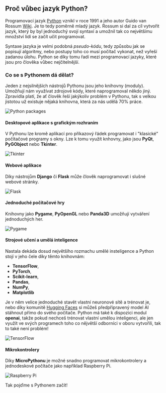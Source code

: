 ## Proč vůbec jazyk Python?
Programovací jazyk [Python](https://www.python.org/psf-landing/) vznikl v roce	1991 a jeho autor	Guido van Rossum [Wiki](https://cs.wikipedia.org/wiki/Python). Je to tedy poměrně mladý jazyk. Rossum si dal za cíl vytvořit jazyk, který by byl jednoduchý svojí syntaxí a umožnil tak co největšímu množství lidí se začít učit programovat.

Syntaxe jazyka je velmi podobná _pseudo-kódu_, tedy způsobu jak se popisují algoritmy, nebo postupy toho co musí počítač vykonat, než vyřeší zadanou úlohu. Python se díky tomu řadí mezi programovací jazyky, které jsou pro člověka vůbec nejčitelnější.

### Co se s Pythonem dá dělat?
Jeden z nejsilnějších nástrojů Pythonu jsou jeho knihovny (moduly). Umožňují nám využívat zdrojové kódy, které naprogramoval někdo jiný. Zpravidla platí, že ať člověk řeší jakýkoliv problém v Pythonu, tak s velkou jistotou už existuje nějaká knihovna, která za nás udělá 70% práce. 

![Python packages](https://cdn-images-1.medium.com/max/580/0*Kt5_0uGLlCFAgbt6.png)

#### Desktopové aplikace s grafickým rozhraním 
V Pythonu lze kromě aplikací pro příkazový řádek programovat i "klasické" počítačové programy s okny. Lze k tomu využít knhovny, jako jsou **PyQt**, **PyGObject** nebo **Tkinter**.

![Tkinter](https://fiverr-res.cloudinary.com/images/t_main1,q_auto,f_auto,q_auto,f_auto/gigs/289725715/original/383e15b8bfef84adfab71d3af972e99e3d9f3626/create-a-software-in-python-with-tkinter.jpg)

#### Webové aplikace
Díky nástrojům **Django** či **Flask** může člověk naprogramovat i slušné webové stránky.

![Flask](https://flask.palletsprojects.com/en/2.3.x/_images/flaskr_index.png)

#### Jednoduché počítačové hry
Knihovny jako **Pygame**, **PyOpenGL** nebo **Panda3D** umožňují vytváření jednoduchých her.

![Pygame](https://cdn.educba.com/academy/wp-content/uploads/2020/03/python-pygame.jpg)

#### Strojové učení a umělá inteligence
Nastala dekáda dosud největšího rozmachu umělé insteligence a Python stojí v jeho čele díky těmto knihovnám:
- **TensorFlow**, 
- **PyTorch**, 
- **Scikit-learn**, 
- **Pandas**, 
- **NumPy**, 
- **Matplotlib**

Je v něm velice jednoduché stavět vlastní neuronové sítě a trénovat je, nebo díky komunitě [Hugging Faces](https://huggingface.co/) si můžeš předpřipravený model AI stáhnout přímo do svého počítače.
Python má také k dispozici modul **openai**, takže pokud nechceš trénovat vlastní umělou inteligenci, ale jen využít ve svých programech toho co nějvětší odborníci v oboru vytvořili, tak to také není problém!

![TensorFlow](https://blogger.googleusercontent.com/img/a/AVvXsEh6qH7Qmu7vnCy4DjOlR9punWc45eTgTyFQ0LDzKwVk54nMPxkys47ddsFhYVJIKi_5tXmlwAt386ZzJQkMYB8ClQtFHhqgs8S-iMwkB5am6uDGk65X-S_yBEc3cBR2quHrzsIQORpFYCwhxc9yw2z_vxT_tqpB-7mMXL2GqA_q87gBvoI9AkMtXbc5)

#### Mikrokontrolery
Díky **MicroPythonu** je možné snadno programovat mikrokontrolery a jednodeskové počítače jako například Raspberry Pi.

![Raspberry Pi](https://i.ytimg.com/vi/zC3i3CbKZfw/maxresdefault.jpg)

Tak pojďme s Pythonem začít!